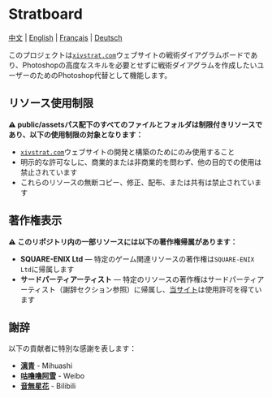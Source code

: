 # Stratboard

[中文](./README.md) | [English](./README_en.md) | [Français](./README_fr.md) | [Deutsch](./README_de.md)

このプロジェクトは[`xivstrat.com`](https://xivstrat.com)ウェブサイトの戦術ダイアグラムボードであり、Photoshopの高度なスキルを必要とせずに戦術ダイアグラムを作成したいユーザーのためのPhotoshop代替として機能します。

## リソース使用制限

**⚠️ public/assetsパス配下のすべてのファイルとフォルダは制限付きリソースであり、以下の使用制限の対象となります：**

- [`xivstrat.com`](https://xivstrat.com)ウェブサイトの開発と構築のためにのみ使用すること
- 明示的な許可なしに、商業的または非商業的を問わず、他の目的での使用は禁止されています
- これらのリソースの無断コピー、修正、配布、または共有は禁止されています

## 著作権表示

**⚠️ このリポジトリ内の一部リソースには以下の著作権帰属があります：**

- **SQUARE-ENIX Ltd** — 特定のゲーム関連リソースの著作権は`SQUARE-ENIX Ltd`に帰属します
- **サードパーティアーティスト** — 特定のリソースの著作権はサードパーティアーティスト（謝辞セクション参照）に帰属し、[当サイト](https://xivstrat.com)は使用許可を得ています

## 謝辞

以下の貢献者に特別な感謝を表します：

- [**漓青**](https://www.mihuashi.com/profiles/81270) - Mihuashi
- [**咕噜噜阿雪**](https://weibo.com/u/2251298575) - Weibo
- [**音無星花**](https://space.bilibili.com/351806141) - Bilibili
